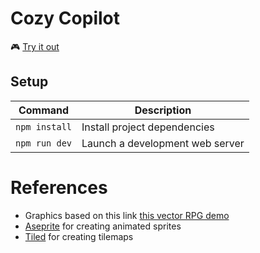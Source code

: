 # Cozy Copilot

🎮 [Try it out](https://mnkiefer.github.io/cozy-copilot/)

## Setup

| Command | Description |
|---------|-------------|
| `npm install` | Install project dependencies |
| `npm run dev` | Launch a development web server |

# References

- Graphics based on this link [this vector RPG demo](https://rhosgfx.itch.io/vector-rpg-overworld-demo)
- [Aseprite](https://www.aseprite.org/) for creating animated sprites
- [Tiled](https://www.mapeditor.org/) for creating tilemaps
